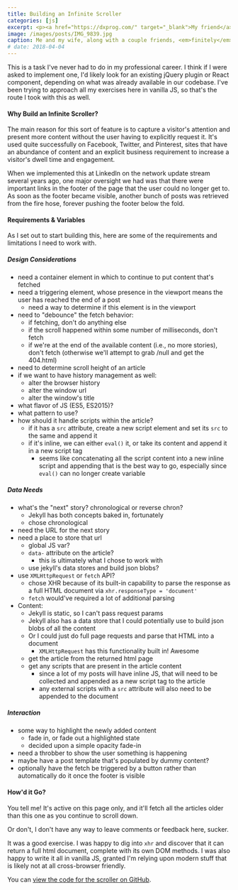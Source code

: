 ```yaml
---
title: Building an Infinite Scroller
categories: [js]
excerpt: <p><a href="https://dxprog.com/" target="_blank">My friend</a> mentioned that building an infinite scroller was a good exercise for a technical interview. I'd never done it, so I figured I'd give it a try.</p>
image: /images/posts/IMG_9839.jpg
caption: Me and my wife, along with a couple friends, <em>finitely</em> scrolling in Cabo San Lucas
# date: 2018-04-04
---
```


This is a task I've never had to do in my professional career. I think if I were asked to implement one, I'd likely look for an existing jQuery plugin or React component, depending on what was already available in our codebase. I've been trying to approach all my exercises here in vanilla JS, so that's the route I took with this as well.

#### Why Build an Infinite Scroller?
The main reason for this sort of feature is to capture a visitor's attention and present more content without the user having to explicitly request it. It's used quite successfully on Facebook, Twitter, and Pinterest, sites that have an abundance of content and an explicit business requirement to increase a visitor's dwell time and engagement.

When we implemented this at LinkedIn on the network update stream several years ago, one major oversight we had was that there were important links in the footer of the page that the user could no longer get to. As soon as the footer became visible, another bunch of posts was retrieved from the fire hose, forever pushing the footer below the fold.

#### Requirements &amp; Variables
As I set out to start building this, here are some of the requirements and limitations I need to work with.

##### Design Considerations
- need a container element in which to continue to put content that's fetched
- need a triggering element, whose presence in the viewport means the user has reached the end of a post
  - need a way to determine if this element is in the viewport
- need to "debounce" the fetch behavior:
  - if fetching, don't do anything else
  - if the scroll happened within some number of milliseconds, don't fetch
  - if we're at the end of the available content (i.e., no more stories), don't fetch (otherwise we'll attempt to grab /null and get the 404.html)
- need to determine scroll height of an article
- if we want to have history management as well:
  - alter the browser history
  - alter the window url
  - alter the window's title
- what flavor of JS (ES5, ES2015)?
- what pattern to use?
- how should it handle scripts within the article?
  - if it has a `src` attribute, create a new script element and set its `src` to the same and append it
  - if it's inline, we can either `eval()` it, or take its content and append it in a new script tag
    - seems like concatenating all the script content into a new inline script and appending that is the best way to go, especially since `eval()` can no longer create variable

##### Data Needs
- what's the "next" story? chronological or reverse chron?
  - Jekyll has both concepts baked in, fortunately
  - chose chronological
- need the URL for the next story
- need a place to store that url
  - global JS var?
  - `data-` attribute on the article?
    - this is ultimately what I chose to work with
  - use jekyll's data stores and build json blobs?
- use `XMLHttpRequest` or `fetch` API?
  - chose XHR because of its built-in capability to parse the response as a full HTML document via `xhr.responseType = 'document'`
  - `fetch` would've required a lot of additional parsing
- Content:
  - Jekyll is static, so I can't pass request params
  - Jekyll also has a data store that I could potentially use to build json blobs of all the content
  - Or I could just do full page requests and parse that HTML into a document
    - `XMLHttpRequest` has this functionality built in! Awesome
  - get the article from the returned html page
  - get any scripts that are present in the article content
    - since a lot of my posts will have inline JS, that will need to be collected and appended as a new script tag to the article
    - any external scripts with a `src` attribute will also need to be appended to the document

##### Interaction
- some way to highlight the newly added content
  - fade in, or fade out a highlighted state
  - decided upon a simple opacity fade-in
- need a throbber to show the user something is happening
- maybe have a post template that's populated by dummy content?
- optionally have the fetch be triggered by a button rather than automatically do it once the footer is visible

#### How'd it Go?
You tell me! It's active on this page only, and it'll fetch all the articles older than this one as you continue to scroll down.

Or don't, I don't have any way to leave comments or feedback here, sucker.

It was a good exercise. I was happy to dig into `xhr` and discover that it can return a full html document, complete with its own DOM methods. I was also happy to write it all in vanilla JS, granted I'm relying upon modern stuff that is likely not at all cross-browser friendly.

You can <a href="" target="_blank">view the code for the scroller on GitHub</a>.

<script src="/js/infinite_scroll.js" defer></script>